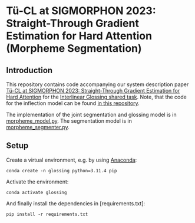# Tü-CL at SIGMORPHON 2023: Straight-Through Gradient Estimation for Hard Attention (Morpheme Segmentation)
## Introduction

This repository contains code accompanying our system description paper [Tü-CL at SIGMORPHON 2023: Straight-Through Gradient Estimation for Hard Attention](https://aclanthology.org/2023.sigmorphon-1.17/) for the [Interlinear Glossing shared task](https://aclanthology.org/2023.sigmorphon-1.20/).
Note, that the code for the inflection model can be found [in this repository](https://github.com/LGirrbach/sigmorphon-2023-inflection).

The implementation of the joint segmentation and glossing model is in [morpheme_model.py](morpheme_model.py).
The segmentation model is in [morpheme_segmenter.py](morpheme_segmenter.py).

## Setup
Create a virtual environment, e.g. by using [Anaconda](https://docs.conda.io/en/latest/miniconda.html):
```
conda create -n glossing python=3.11.4 pip
```
Activate the environment:
```
conda activate glossing
```
And finally install the dependencies in [requirements.txt]:
```
pip install -r requirements.txt
```


